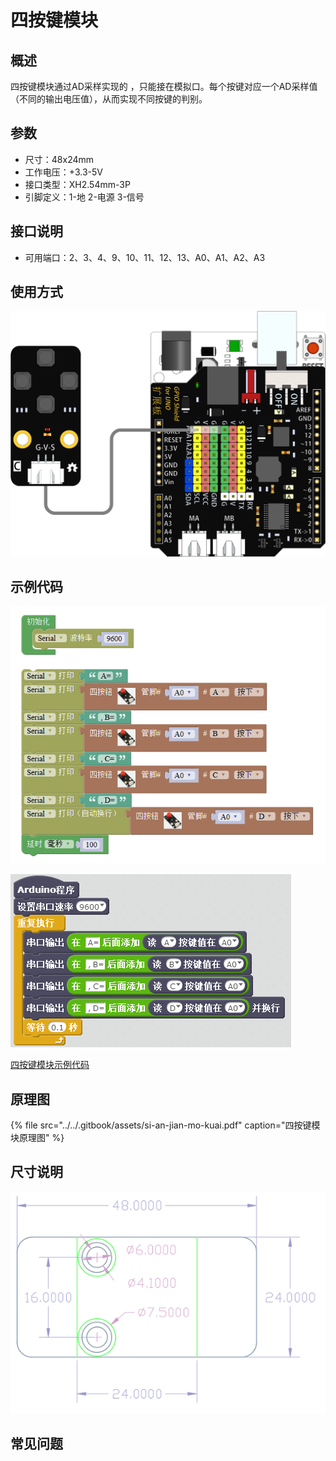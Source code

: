 # 四按键模块

## 概述

四按键模块通过AD采样实现的 ，只能接在模拟口。每个按键对应一个AD采样值（不同的输出电压值），从而实现不同按键的判别。

## 参数

* 尺寸：48x24mm
* 工作电压：+3.3-5V
* 接口类型：XH2.54mm-3P
* 引脚定义：1-地 2-电源 3-信号

## 接口说明

* 可用端口：2、3、4、9、10、11、12、13、A0、A1、A2、A3

## 使用方式

![](../../.gitbook/assets/arduino-20.png)

## 示例代码

![](../../.gitbook/assets/arduino-83.png)

![](../../.gitbook/assets/arduino-61.png)

[四按键模块示例代码](http://www.haohaodada.com/show.php?id=955490)

## 原理图

{% file src="../../.gitbook/assets/si-an-jian-mo-kuai.pdf" caption="四按键模块原理图" %}

## 尺寸说明

![](../../.gitbook/assets/arduino-01%20%281%29.png)

## 常见问题

